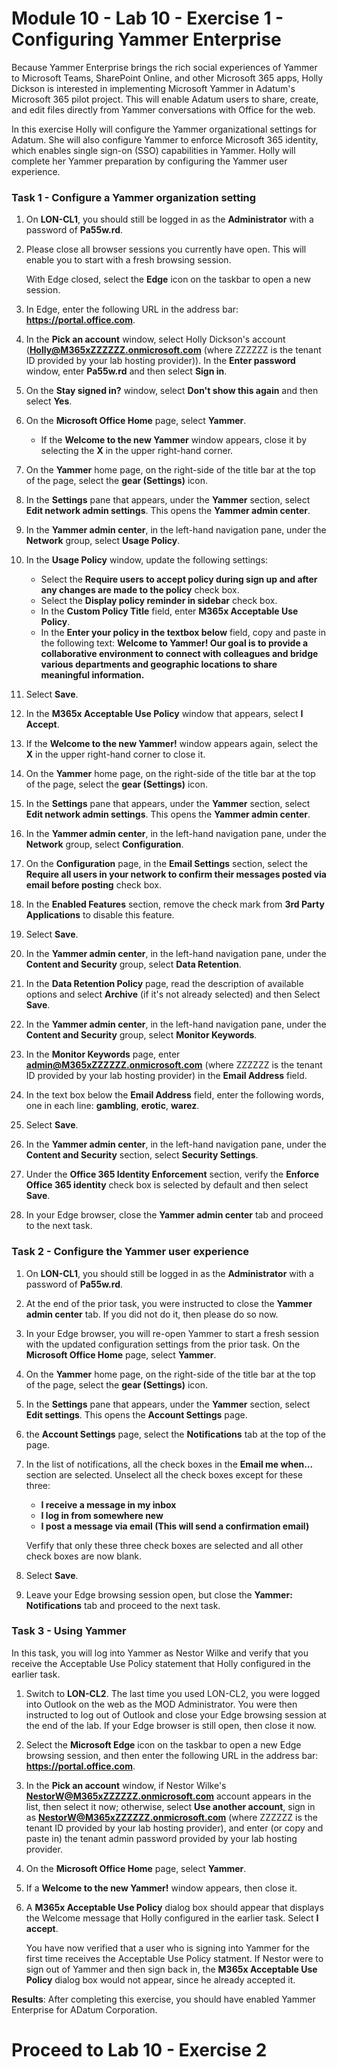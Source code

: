 # Module 10 - Lab 10 - Exercise 1 - Configuring Yammer Enterprise

Because Yammer Enterprise brings the rich social experiences of Yammer to Microsoft Teams, SharePoint Online, and other Microsoft 365 apps, Holly Dickson is interested in implementing Microsoft Yammer in Adatum's Microsoft 365 pilot project. This will enable Adatum users to share, create, and edit files directly from Yammer conversations with Office for the web.

In this exercise Holly will configure the Yammer organizational settings for Adatum. She will also configure Yammer to enforce Microsoft 365 identity, which enables single sign-on (SSO) capabilities in Yammer. Holly will complete her Yammer preparation by configuring the Yammer user experience. 

### Task 1 - Configure a Yammer organization setting

1. On **LON-CL1**, you should still be logged in as the **Administrator** with a password of **Pa55w.rd**.

2. Please close all browser sessions you currently have open. This will enable you to start with a fresh browsing session. 

	With Edge closed, select the **Edge** icon on the taskbar to open a new session. 

3. In Edge, enter the following URL in the address bar: **https://portal.office.com**.

4. In the **Pick an account** window, select Holly Dickson's account (**Holly@M365xZZZZZZ.onmicrosoft.com** (where ZZZZZZ is the tenant ID provided by your lab hosting provider)). In the **Enter password** window, enter **Pa55w.rd** and then select **Sign in**.

5. On the **Stay signed in?** window, select **Don't show this again** and then select **Yes**.

6. On the **Microsoft Office Home** page, select **Yammer**.

	- If the **Welcome to the new Yammer** window appears, close it by selecting the **X** in the upper right-hand corner.

7. On the **Yammer** home page, on the right-side of the title bar at the top of the page, select the **gear (Settings)** icon.

8. In the **Settings** pane that appears, under the **Yammer** section, select **Edit network admin settings**. This opens the **Yammer admin center**.

9. In the **Yammer admin center**, in the left-hand navigation pane, under the **Network** group, select **Usage Policy**.

10. In the **Usage Policy** window, update the following settings: 

	- Select the **Require users to accept policy during sign up and after any changes are made to the policy** check box.
	- Select the **Display policy reminder in sidebar** check box.
	- In the **Custom Policy Title** field, enter **M365x Acceptable Use Policy**.
	- In the **Enter your policy in the textbox below** field, copy and paste in the following text: **Welcome to Yammer! Our goal is to provide a collaborative environment to connect with colleagues and bridge various departments and geographic locations to share meaningful information.**

11. Select **Save**.

12. In the **M365x Acceptable Use Policy** window that appears, select **I Accept**. 

13. If the **Welcome to the new Yammer!** window appears again, select the **X** in the upper right-hand corner to close it.

14. On the **Yammer** home page, on the right-side of the title bar at the top of the page, select the **gear (Settings)** icon.

15. In the **Settings** pane that appears, under the **Yammer** section, select **Edit network admin settings**. This opens the **Yammer admin center**.

16. In the **Yammer admin center**, in the left-hand navigation pane, under the **Network** group, select **Configuration**.

17. On the **Configuration** page, in the **Email Settings** section, select the **Require all users in your network to confirm their messages posted via email before posting** check box.

18. In the **Enabled Features** section, remove the check mark from **3rd Party Applications** to disable this feature.

19. Select **Save**.

20. In the **Yammer admin center**, in the left-hand navigation pane, under the **Content and Security** group, select **Data Retention**.

21. In the **Data Retention Policy** page, read the description of available options and select **Archive** (if it's not already selected) and then Select **Save**.

22. In the **Yammer admin center**, in the left-hand navigation pane, under the **Content and Security** group, select **Monitor Keywords**.

23. In the **Monitor Keywords** page, enter **admin@M365xZZZZZZ.onmicrosoft.com** (where ZZZZZZ is the tenant ID provided by your lab hosting provider) in the **Email Address** field.

24. In the text box below the **Email Address**  field, enter the following words, one in each line: **gambling**, **erotic**, **warez**.

25. Select **Save**. 

26. In the **Yammer admin center**, in the left-hand navigation pane, under the **Content and Security** section, select **Security Settings**.

27. Under the **Office 365 Identity Enforcement** section, verify the **Enforce Office 365  identity** check box is selected by default and then select **Save**.

28. In your Edge browser, close the **Yammer admin center** tab and proceed to the next task.


### Task 2 - Configure the Yammer user experience

1. On **LON-CL1**, you should still be logged in as the **Administrator** with a password of **Pa55w.rd**.

2. At the end of the prior task, you were instructed to close the **Yammer admin center** tab. If you did not do it, then please do so now. 

3. In your Edge browser, you will re-open Yammer to start a fresh session with the updated configuration settings from the prior task. On the **Microsoft Office Home** page, select **Yammer**.

4. On the **Yammer** home page, on the right-side of the title bar at the top of the page, select the **gear (Settings)** icon.

5. In the **Settings** pane that appears, under the **Yammer** section, select **Edit settings**. This opens the **Account Settings** page.

6. the **Account Settings** page, select the **Notifications** tab at the top of the page.

7. In the list of notifications, all the check boxes in the **Email me when...** section are selected. Unselect all the check boxes except for these three: 

	- **I receive a message in my inbox**
	- **I log in from somewhere new**
	- **I post a message via email (This will send a confirmation email)**

	Verfify that only these three check boxes are selected and all other check boxes are now blank.

8. Select **Save**.

9. Leave your Edge browsing session open, but close the **Yammer: Notifications** tab and proceed to the next task.


### Task 3 - Using Yammer

In this task, you will log into Yammer as Nestor Wilke and verify that you receive the Acceptable Use Policy statement that Holly configured in the earlier task.

1. Switch to **LON-CL2**. The last time you used LON-CL2, you were logged into Outlook on the web as the MOD Administrator. You were then instructed to log out of Outlook and close your Edge browsing session at the end of the lab. If your Edge browser is still open, then close it now. 

2. Select the **Microsoft Edge** icon on the taskbar to open a new Edge browsing session, and then enter the following URL in the address bar: **https://portal.office.com**.

3. In the **Pick an account** window, if Nestor Wilke's **NestorW@M365xZZZZZZ.onmicrosoft.com** account appears in the list, then select it now; otherwise, select **Use another account**, sign in as **NestorW@M365xZZZZZZ.onmicrosoft.com** (where ZZZZZZ is the tenant ID provided by your lab hosting provider), and enter (or copy and paste in) the tenant admin password provided by your lab hosting provider. 

4. On the **Microsoft Office Home** page, select **Yammer**.

5. If a **Welcome to the new Yammer!** window appears, then close it.

6. A **M365x Acceptable Use Policy** dialog box should appear that displays the Welcome message that Holly configured in the earlier task. Select **I accept**. 

	You have now verified that a user who is signing into Yammer for the first time receives the Acceptable Use Policy statment. If Nestor were to sign out of Yammer and then sign back in, the **M365x Acceptable Use Policy** dialog box would not appear, since he already accepted it. 


**Results**: After completing this exercise, you should have enabled Yammer Enterprise for ADatum Corporation.

# Proceed to Lab 10 - Exercise 2